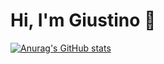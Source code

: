 # Hi, I'm Giustino 👋



[![Anurag's GitHub stats](https://github-readme-stats.vercel.app/api?username=Justy116)](https://github.com/anuraghazra/github-readme-stats)



<!--
**Justy116/Justy116** is a ✨ _special_ ✨ repository because its `README.md` (this file) appears on your GitHub profile.

Here are some ideas to get you started:

- 🔭 I’m currently working on ...
- 🌱 I’m currently learning ...
- 👯 I’m looking to collaborate on ...
- 🤔 I’m looking for help with ...
- 💬 Ask me about ...
- 📫 How to reach me: ...
- 😄 Pronouns: ...
- ⚡ Fun fact: ...
-->

